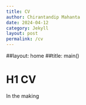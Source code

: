 ```yaml
---
title: CV
author: Chirantandip Mahanta
date: 2024-04-12
category: Jekyll
layout: post
permalink: /cv
---
```


##layout: home
##title: main()


# H1 CV
In the making
